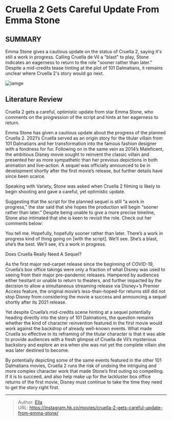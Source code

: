 # Cruella 2 Gets Careful Update From Emma Stone


## SUMMARY 



  Emma Stone gives a cautious update on the status of Cruella 2, saying it&#39;s still a work in progress.   Calling Cruella de Vil a &#34;blast&#34; to play, Stone indicates an eagerness to return to the role &#34;sooner rather than later.&#34;   Despite a mid-credits tease hinting at the plot of 101 Dalmatians, it remains unclear where Cruella 2&#39;s story would go next.  

![iamge](https://static1.srcdn.com/wordpress/wp-content/uploads/2024/01/emma-stone-in-close-up-looking-into-the-distance-in-cruella.jpg)

## Literature Review

Cruella 2 gets a careful, optimistic update from star Emma Stone, who comments on the progression of the script and hints at her eagerness to return.




Emma Stone has given a cautious update about the progress of the planned Cruella 2. 2021’s Cruella served as an origin story for the titular villain from 101 Dalmatians and her transformation into the famous fashion designer with a fondness for fur. Following on in the same vein as 2014’s Maleficent, the ambitious Disney movie sought to reinvent the classic villain and presented her as more sympathetic than her previous depictions in both animation and live-action. A sequel was officially announced to be in development shortly after the first movie’s release, but further details have since been scarce.




Speaking with Variety, Stone was asked when Cruella 2 filming is likely to begin shooting and gave a careful, yet optimistic update.


 

Suggesting that the script for the planned sequel is still “a work in progress,” the star said that she hopes the production will begin “sooner rather than later.” Despite being unable to give a more precise timeline, Stone also intimated that she is keen to revisit the role. Check out her comments below:


You tell me. Hopefully, hopefully sooner rather than later. There’s a work in progress kind of thing going on [with the script]. We’ll see.
She’s a blast, she’s the best. We’ll see, it’s a work in progress.



 Does Cruella Really Need A Sequel? 
          




As the first major red-carpet release since the beginning of COVID-19, Cruella’s box office takings were only a fraction of what Disney was used to seeing from their major pre-pandemic releases. Hampered by audiences either hesitant or unable to return to theaters, and further impacted by the decision to allow a simultaneous streaming release via Disney&#43;’s Premier Access feature, the original movie’s less-than-hoped-for returns still did not stop Disney from considering the movie a success and announcing a sequel shortly after its 2021 release.

Yet despite Cruella’s mid-credits scene hinting at a sequel potentially heading directly into the story of 101 Dalmations, the question remains whether the kind of character reinvention featured in the first movie would work against the backdrop of already well-known events. What made Cruella so effective in its reframing of the titular character is that it was able to provide audiences with a fresh glimpse of Cruella de Vil’s mysterious backstory and explore an era when she was not yet the complete villain she was later destined to become.




By potentially depicting some of the same events featured in the other 101 Dalmatians movies, Cruella 2 runs the risk of undoing the intriguing and more complex character work that made Stone’s first outing so compelling. If it is to succeed, and also help make up for the lackluster box office returns of the first movie, Disney must continue to take the time they need to get the story right first.



---

> Author: [Ella](https://instagram.hk.cn/)  
> URL: https://instagram.hk.cn/movies/cruella-2-gets-careful-update-from-emma-stone/  

